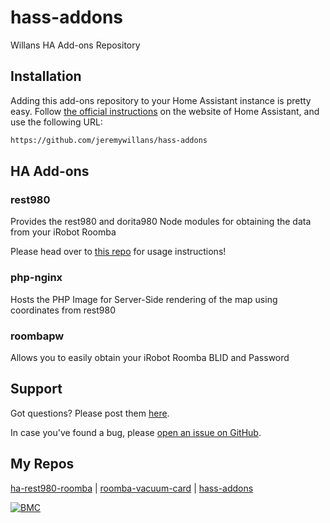 # hass-addons

Willans HA Add-ons Repository

## Installation

Adding this add-ons repository to your Home Assistant instance is
pretty easy. Follow [the official instructions][third-party-addons] on the
website of Home Assistant, and use the following URL:

```txt
https://github.com/jeremywillans/hass-addons
```

## HA Add-ons

### rest980
Provides the rest980 and dorita980 Node modules for obtaining the data from your iRobot Roomba

Please head over to [this repo](https://github.com/jeremywillans/ha-rest980-roomba) for usage instructions!

### php-nginx
Hosts the PHP Image for Server-Side rendering of the map using coordinates from rest980

### roombapw
Allows you to easily obtain your iRobot Roomba BLID and Password

## Support

Got questions? Please post them [here][forum].

In case you've found a bug, please [open an issue on GitHub][issue].

[forum]: https://community.home-assistant.io/t/irobot-roomba-i7-configuration-using-rest980/161175
[issue]: https://github.com/jeremywillans/hass-addons

## My Repos

[ha-rest980-roomba](https://github.com/jeremywillans/ha-rest980-roomba) | 
[roomba-vacuum-card](https://github.com/jeremywillans/lovelace-roomba-vacuum-card) | 
[hass-addons](https://github.com/jeremywillans/hass-addons)

[![BMC](https://www.buymeacoffee.com/assets/img/custom_images/white_img.png)](https://www.buymeacoffee.com/jeremywillans)

[third-party-addons]: https://home-assistant.io/hassio/installing_third_party_addons/